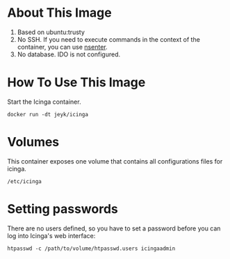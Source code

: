 # About This Image

1. Based on ubuntu:trusty
1. No SSH. If you need to execute commands in the context of the container, you can use [nsenter](https://github.com/jpetazzo/nsenter).
1. No database. IDO is not configured.

# How To Use This Image

Start the Icinga container.

```
docker run -dt jeyk/icinga
```

# Volumes

This container exposes one volume that contains all configurations files for icinga.

```
/etc/icinga
```

# Setting passwords

There are no users defined, so you have to set a password before you can log into Icinga's web interface:


```
htpasswd -c /path/to/volume/htpasswd.users icingaadmin
```

